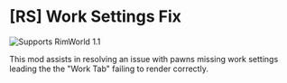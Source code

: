 # [RS] Work Settings Fix

![Supports RimWorld 1.1](https://img.shields.io/static/v1?label=RimWorld&message=1.1&color=orange&style=flat-square)

This mod assists in resolving an issue with pawns missing work settings leading the the "Work Tab" failing to render correctly.
